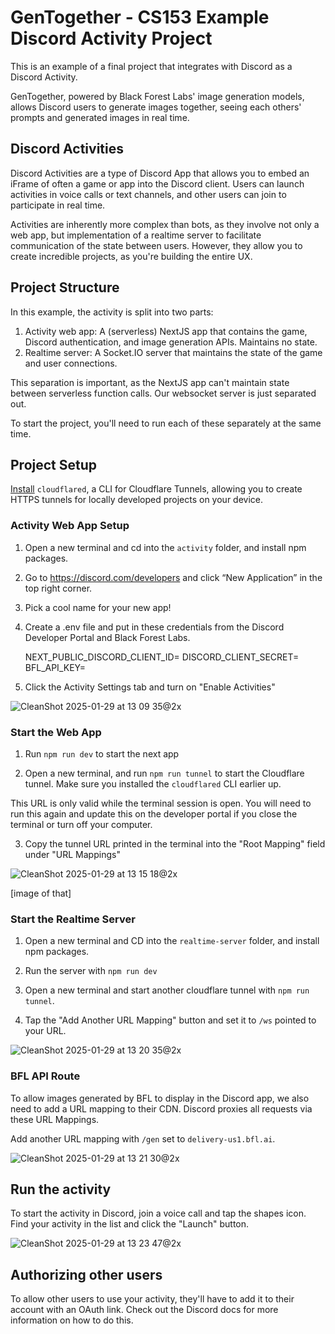 # GenTogether - CS153 Example Discord Activity Project

This is an example of a final project that integrates with Discord as a Discord Activity.

GenTogether, powered by Black Forest Labs' image generation models, allows Discord users to generate images together, seeing each others' prompts and generated images in real time.

## Discord Activities

Discord Activities are a type of Discord App that allows you to embed an iFrame of often a game or app into the Discord client. Users can launch activities in voice calls or text channels, and other users can join to participate in real time.

Activities are inherently more complex than bots, as they involve not only a web app, but implementation of a realtime server to facilitate communication of the state between users. However, they allow you to create incredible projects, as you're building the entire UX.

## Project Structure

In this example, the activity is split into two parts:

1. Activity web app: A (serverless) NextJS app that contains the game, Discord authentication, and image generation APIs. Maintains no state.
2. Realtime server: A Socket.IO server that maintains the state of the game and user connections.

This separation is important, as the NextJS app can't maintain state between serverless function calls. Our websocket server is just separated out.

To start the project, you'll need to run each of these separately at the same time.

## Project Setup

[Install](https://developers.cloudflare.com/cloudflare-one/connections/connect-networks/downloads/) `cloudflared`, a CLI for Cloudflare Tunnels, allowing you to create HTTPS tunnels for locally developed projects on your device.

### Activity Web App Setup

1. Open a new terminal and cd into the `activity` folder, and install npm packages.

2. Go to https://discord.com/developers and click “New Application” in the top right corner.

3. Pick a cool name for your new app!

4. Create a .env file and put in these credentials from the Discord Developer Portal and Black Forest Labs.

    NEXT_PUBLIC_DISCORD_CLIENT_ID=
    DISCORD_CLIENT_SECRET=
    BFL_API_KEY=

5. Click the Activity Settings tab and turn on "Enable Activities"

![CleanShot 2025-01-29 at 13 09 35@2x](https://github.com/user-attachments/assets/2555f6e0-6f66-4224-9fb0-7ab4341afd17)


### Start the Web App

1. Run `npm run dev` to start the next app

2. Open a new terminal, and run `npm run tunnel` to start the Cloudflare tunnel. Make sure you installed the `cloudflared` CLI earlier up.

This URL is only valid while the terminal session is open. You will need to run this again and update this on the developer portal if you close the terminal or turn off your computer.

3. Copy the tunnel URL printed in the terminal into the "Root Mapping" field under "URL Mappings"

![CleanShot 2025-01-29 at 13 15 18@2x](https://github.com/user-attachments/assets/0a97ee6f-b961-4275-840f-b2b2d04ba399)


[image of that]

### Start the Realtime Server

1. Open a new terminal and CD into the `realtime-server` folder, and install npm packages.

2. Run the server with `npm run dev`

3. Open a new terminal and start another cloudflare tunnel with `npm run tunnel`.

4. Tap the "Add Another URL Mapping" button and set it to `/ws` pointed to your URL.

![CleanShot 2025-01-29 at 13 20 35@2x](https://github.com/user-attachments/assets/8fe5ee52-6f75-4578-b788-5285102bf96d)


### BFL API Route

To allow images generated by BFL to display in the Discord app, we also need to add a URL mapping to their CDN. Discord proxies all requests via these URL Mappings.

Add another URL mapping with `/gen` set to `delivery-us1.bfl.ai`.

![CleanShot 2025-01-29 at 13 21 30@2x](https://github.com/user-attachments/assets/7f829a6c-1a7f-48fe-ac53-41f3b67a7045)


## Run the activity

To start the activity in Discord, join a voice call and tap the shapes icon. Find your activity in the list and click the "Launch" button.

![CleanShot 2025-01-29 at 13 23 47@2x](https://github.com/user-attachments/assets/e4a3ff50-22fb-4a21-bb8e-d077c2e5b8d0)


## Authorizing other users

To allow other users to use your activity, they'll have to add it to their account with an OAuth link. Check out the Discord docs for more information on how to do this.
